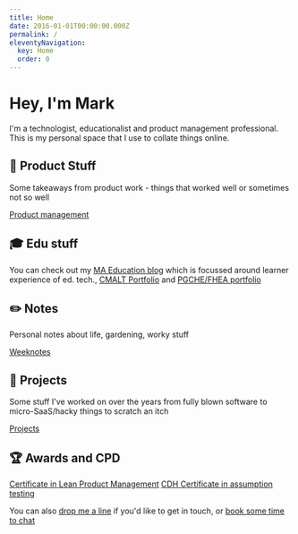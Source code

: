 ```yaml
---
title: Home
date: 2016-01-01T00:00:00.000Z
permalink: /
eleventyNavigation:
  key: Home
  order: 0
---
```

# Hey, I'm Mark

I'm a technologist, educationalist and product management professional. This is my personal space that I use to collate things online. 

## 🚀 Product Stuff
Some takeaways from product work - things that worked well or sometimes not so well

[Product management](tags/product-management)

## 🎓 Edu stuff
You can check out my [MA Education blog](/tags/MA) which is focussed around learner experience of ed. tech., [CMALT Portfolio](https://themarkness.gitbook.io/cmalt/) and [PGCHE/FHEA portfolio](https://pgche.tumblr.com/) 

## ✏️ Notes
Personal notes about life, gardening, worky stuff

[Weeknotes](tags/weeknote)

## 🚧 Projects

Some stuff I've worked on over the years from fully blown software to micro-SaaS/hacky things to scratch an itch

[Projects](/projects)

## 🏆 Awards and CPD

[Certificate in Lean Product Management](/static/img/Lean%20PM%20Course%20Certificate.pdf)
[CDH Certificate in assumption testing](/static/img/certificate-assumption-testing-may-2024-65a8abd0164402e6590b5794.pdf)


You can also [drop me a line](/contact) if you'd like to get in touch, or [book some time to chat]([text](https://cal.com/mark-williams))
